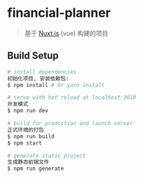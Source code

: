 # financial-planner

> 基于 [Nuxt.js](https://github.com/nuxt/nuxt.js) (vue) 构建的项目

## Build Setup

``` bash
# install dependencies
初始化项目, 安装依赖包:
$ npm install # Or yarn install

# serve with hot reload at localhost:3010
开发模式
$ npm run dev

# build for production and launch server
正式环境的打包
$ npm run build
$ npm start

# generate static project
生成静态前端文件
$ npm run generate
```

